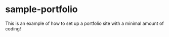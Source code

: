 # sample-portfolio
This is an example of how to set up a portfolio site with a minimal amount of coding!
